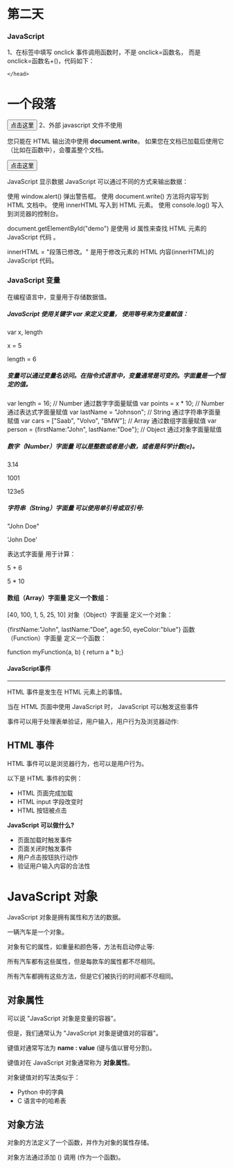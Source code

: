 # 第二天

### JavaScript

1、在标签中填写 onclick 事件调用函数时，不是 onclick=函数名， 而是 onclick=函数名+()，代码如下：

<script> 
    function myfunction(){
         document.getElementById("demo").innerHTML="onclick事件触发";
        }</script>
    </head>
<body>
    <h1 id="demo">一个段落</h1>
    <button onclick="myfunction()" type="button">点击这里</button>
</body>
2、外部 javascript 文件不使用 <script> 标签，直接写 javascript 代码。

3、HTML 输出流中使用 document.write，相当于添加在原有html代码中添加一串html代码。而如果在文档加载后使用（如使用函数），会覆盖整个文档。

使用函数来执行document.write代码如下：

<script>
function myfunction(){
    document.write("使用函数来执行doucment.write，即在文档加载后再执行这个操作，会实现文档覆盖");
}
document.write("<h1>这是一个标题</h1>");
document.write("<p>这是一个段落。</p>");
</script>
<p >
您只能在 HTML 输出流中使用 <strong>document.write</strong>。
如果您在文档已加载后使用它（比如在函数中），会覆盖整个文档。
</p>
<button type="button" onclick="myfunction()">点击这里</button>



JavaScript 显示数据
JavaScript 可以通过不同的方式来输出数据：

使用 window.alert() 弹出警告框。
使用 document.write() 方法将内容写到 HTML 文档中。
使用 innerHTML 写入到 HTML 元素。
使用 console.log() 写入到浏览器的控制台。



document.getElementById("demo") 是使用 id 属性来查找 HTML 元素的 JavaScript 代码 。

innerHTML = "段落已修改。" 是用于修改元素的 HTML 内容(innerHTML)的 JavaScript 代码。



### JavaScript 变量

在编程语言中，变量用于存储数据值。

##### JavaScript 使用关键字 var 来定义变量， 使用等号来为变量赋值：

var x, length

x = 5

length = 6

##### 变量可以通过变量名访问。在指令式语言中，变量通常是可变的。字面量是一个恒定的值。


var length = 16;                                  // Number 通过数字字面量赋值 
var points = x * 10;                              // Number 通过表达式字面量赋值
var lastName = "Johnson";                         // String 通过字符串字面量赋值
var cars = ["Saab", "Volvo", "BMW"];              // Array  通过数组字面量赋值
var person = {firstName:"John", lastName:"Doe"};  // Object 通过对象字面量赋值





##### 数字（Number）字面量 可以是整数或者是小数，或者是科学计数(e)。

3.14

1001

123e5

##### 字符串（String）字面量 可以使用单引号或双引号:

"John Doe"

'John Doe'


表达式字面量 用于计算：

5 + 6

5 * 10

#### 数组（Array）字面量 定义一个数组：

[40, 100, 1, 5, 25, 10]
对象（Object）字面量 定义一个对象：

{firstName:"John", lastName:"Doe", age:50, eyeColor:"blue"}
函数（Function）字面量 定义一个函数：

function myFunction(a, b) { return a * b;}



#### JavaScript事件

------

 

HTML 事件是发生在 HTML 元素上的事情。

 

当在 HTML 页面中使用 JavaScript 时， JavaScript 可以触发这些事件

事件可以用于处理表单验证，用户输入，用户行为及浏览器动作:



## HTML 事件

 

 HTML 事件可以是浏览器行为，也可以是用户行为。

 

以下是 HTML 事件的实例：

 

-  HTML 页面完成加载
-  HTML input 字段改变时
-  HTML 按钮被点击





 **JavaScript 可以做什么?**

- 页面加载时触发事件
- 页面关闭时触发事件
- 用户点击按钮执行动作
- 验证用户输入内容的合法性

# JavaScript 对象



JavaScript 对象是拥有属性和方法的数据。

一辆汽车是一个对象。 

 

对象有它的属性，如重量和颜色等，方法有启动停止等:

所有汽车都有这些属性，但是每款车的属性都不尽相同。

 所有汽车都拥有这些方法，但是它们被执行的时间都不尽相同。

## 对象属性

 

可以说 "JavaScript 对象是变量的容器"。

 

但是，我们通常认为 "JavaScript 对象是键值对的容器"。

 

键值对通常写法为 **name : value** (键与值以冒号分割)。

  

键值对在 JavaScript 对象通常称为 **对象属性**。



对象键值对的写法类似于：

- Python 中的字典
- C 语言中的哈希表

## 对象方法

  

对象的方法定义了一个函数，并作为对象的属性存储。 

 

对象方法通过添加 () 调用 (作为一个函数)。